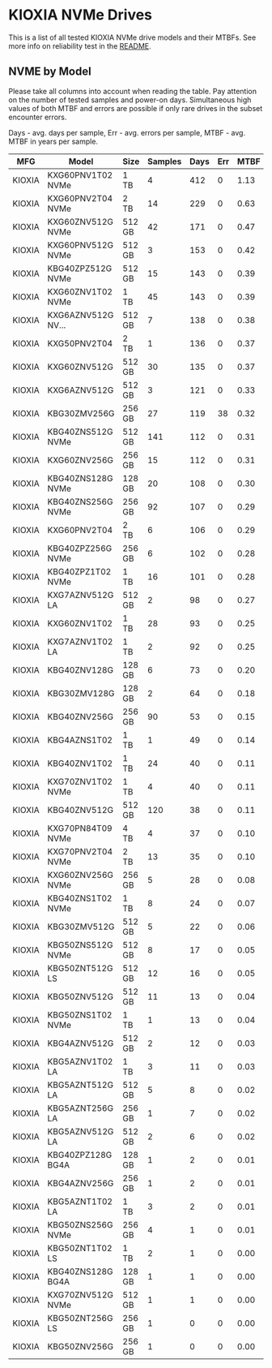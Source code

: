 KIOXIA NVMe Drives
==================

This is a list of all tested KIOXIA NVMe drive models and their MTBFs. See more
info on reliability test in the [README](https://github.com/linuxhw/SMART).

NVME by Model
------------

Please take all columns into account when reading the table. Pay attention on the
number of tested samples and power-on days. Simultaneous high values of both MTBF
and errors are possible if only rare drives in the subset encounter errors.

Days - avg. days per sample,
Err  - avg. errors per sample,
MTBF - avg. MTBF in years per sample.

| MFG       | Model              | Size   | Samples | Days  | Err   | MTBF |
|-----------|--------------------|--------|---------|-------|-------|------|
| KIOXIA    | KXG60PNV1T02 NVMe  | 1 TB   | 4       | 412   | 0     | 1.13   |
| KIOXIA    | KXG60PNV2T04 NVMe  | 2 TB   | 14      | 229   | 0     | 0.63   |
| KIOXIA    | KXG60ZNV512G NVMe  | 512 GB | 42      | 171   | 0     | 0.47   |
| KIOXIA    | KXG60PNV512G NVMe  | 512 GB | 3       | 153   | 0     | 0.42   |
| KIOXIA    | KBG40ZPZ512G NVMe  | 512 GB | 15      | 143   | 0     | 0.39   |
| KIOXIA    | KXG60ZNV1T02 NVMe  | 1 TB   | 45      | 143   | 0     | 0.39   |
| KIOXIA    | KXG6AZNV512G NV... | 512 GB | 7       | 138   | 0     | 0.38   |
| KIOXIA    | KXG50PNV2T04       | 2 TB   | 1       | 136   | 0     | 0.37   |
| KIOXIA    | KXG60ZNV512G       | 512 GB | 30      | 135   | 0     | 0.37   |
| KIOXIA    | KXG6AZNV512G       | 512 GB | 3       | 121   | 0     | 0.33   |
| KIOXIA    | KBG30ZMV256G       | 256 GB | 27      | 119   | 38    | 0.32   |
| KIOXIA    | KBG40ZNS512G NVMe  | 512 GB | 141     | 112   | 0     | 0.31   |
| KIOXIA    | KXG60ZNV256G       | 256 GB | 15      | 112   | 0     | 0.31   |
| KIOXIA    | KBG40ZNS128G NVMe  | 128 GB | 20      | 108   | 0     | 0.30   |
| KIOXIA    | KBG40ZNS256G NVMe  | 256 GB | 92      | 107   | 0     | 0.29   |
| KIOXIA    | KXG60PNV2T04       | 2 TB   | 6       | 106   | 0     | 0.29   |
| KIOXIA    | KBG40ZPZ256G NVMe  | 256 GB | 6       | 102   | 0     | 0.28   |
| KIOXIA    | KBG40ZPZ1T02 NVMe  | 1 TB   | 16      | 101   | 0     | 0.28   |
| KIOXIA    | KXG7AZNV512G LA    | 512 GB | 2       | 98    | 0     | 0.27   |
| KIOXIA    | KXG60ZNV1T02       | 1 TB   | 28      | 93    | 0     | 0.25   |
| KIOXIA    | KXG7AZNV1T02 LA    | 1 TB   | 2       | 92    | 0     | 0.25   |
| KIOXIA    | KBG40ZNV128G       | 128 GB | 6       | 73    | 0     | 0.20   |
| KIOXIA    | KBG30ZMV128G       | 128 GB | 2       | 64    | 0     | 0.18   |
| KIOXIA    | KBG40ZNV256G       | 256 GB | 90      | 53    | 0     | 0.15   |
| KIOXIA    | KBG4AZNS1T02       | 1 TB   | 1       | 49    | 0     | 0.14   |
| KIOXIA    | KBG40ZNV1T02       | 1 TB   | 24      | 40    | 0     | 0.11   |
| KIOXIA    | KXG70ZNV1T02 NVMe  | 1 TB   | 4       | 40    | 0     | 0.11   |
| KIOXIA    | KBG40ZNV512G       | 512 GB | 120     | 38    | 0     | 0.11   |
| KIOXIA    | KXG70PN84T09 NVMe  | 4 TB   | 4       | 37    | 0     | 0.10   |
| KIOXIA    | KXG70PNV2T04 NVMe  | 2 TB   | 13      | 35    | 0     | 0.10   |
| KIOXIA    | KXG60ZNV256G NVMe  | 256 GB | 5       | 28    | 0     | 0.08   |
| KIOXIA    | KBG40ZNS1T02 NVMe  | 1 TB   | 8       | 24    | 0     | 0.07   |
| KIOXIA    | KBG30ZMV512G       | 512 GB | 5       | 22    | 0     | 0.06   |
| KIOXIA    | KBG50ZNS512G NVMe  | 512 GB | 8       | 17    | 0     | 0.05   |
| KIOXIA    | KBG50ZNT512G LS    | 512 GB | 12      | 16    | 0     | 0.05   |
| KIOXIA    | KBG50ZNV512G       | 512 GB | 11      | 13    | 0     | 0.04   |
| KIOXIA    | KBG50ZNS1T02 NVMe  | 1 TB   | 1       | 13    | 0     | 0.04   |
| KIOXIA    | KBG4AZNV512G       | 512 GB | 2       | 12    | 0     | 0.03   |
| KIOXIA    | KBG5AZNV1T02 LA    | 1 TB   | 3       | 11    | 0     | 0.03   |
| KIOXIA    | KBG5AZNT512G LA    | 512 GB | 5       | 8     | 0     | 0.02   |
| KIOXIA    | KBG5AZNT256G LA    | 256 GB | 1       | 7     | 0     | 0.02   |
| KIOXIA    | KBG5AZNV512G LA    | 512 GB | 2       | 6     | 0     | 0.02   |
| KIOXIA    | KBG40ZPZ128G BG4A  | 128 GB | 1       | 2     | 0     | 0.01   |
| KIOXIA    | KBG4AZNV256G       | 256 GB | 1       | 2     | 0     | 0.01   |
| KIOXIA    | KBG5AZNT1T02 LA    | 1 TB   | 3       | 2     | 0     | 0.01   |
| KIOXIA    | KBG50ZNS256G NVMe  | 256 GB | 4       | 1     | 0     | 0.01   |
| KIOXIA    | KBG50ZNT1T02 LS    | 1 TB   | 2       | 1     | 0     | 0.00   |
| KIOXIA    | KBG40ZNS128G BG4A  | 128 GB | 1       | 1     | 0     | 0.00   |
| KIOXIA    | KXG70ZNV512G NVMe  | 512 GB | 1       | 1     | 0     | 0.00   |
| KIOXIA    | KBG50ZNT256G LS    | 256 GB | 1       | 0     | 0     | 0.00   |
| KIOXIA    | KBG50ZNV256G       | 256 GB | 1       | 0     | 0     | 0.00   |
